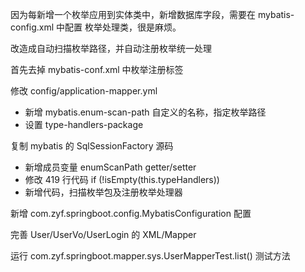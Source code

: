 因为每新增一个枚举应用到实体类中，新增数据库字段，需要在 mybatis-config.xml 中配置 枚举处理类，很是麻烦。

改造成自动扫描枚举路径，并自动注册枚举统一处理

首先去掉 mybatis-conf.xml 中枚举注册标签

修改 config/application-mapper.yml
 - 新增 mybatis.enum-scan-path 自定义的名称，指定枚举路径
 - 设置 type-handlers-package

复制 mybatis 的 SqlSessionFactory 源码
 - 新增成员变量 enumScanPath getter/setter
 - 修改 419 行代码 if (!isEmpty(this.typeHandlers))
 - 新增代码，扫描枚举包及注册枚举处理器

新增 com.zyf.springboot.config.MybatisConfiguration 配置

完善 User/UserVo/UserLogin 的 XML/Mapper

运行 com.zyf.springboot.mapper.sys.UserMapperTest.list() 测试方法

